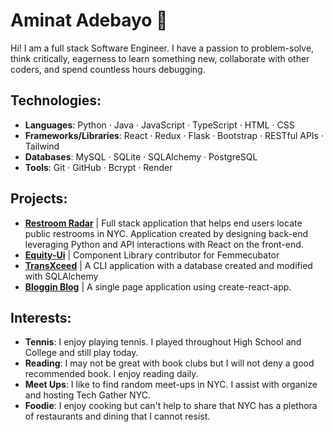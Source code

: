 # Aminat Adebayo 👋
Hi! I am a full stack Software Engineer. I have a passion to problem-solve, think critically, eagerness to learn something new, collaborate with other coders, and spend countless hours debugging.  

## Technologies:
- **Languages**: Python · Java · JavaScript · TypeScript · HTML · CSS
- **Frameworks/Libraries**: React · Redux · Flask · Bootstrap · RESTful APIs · Tailwind
- **Databases**: MySQL · SQLite · SQLAlchemy · PostgreSQL
- **Tools**: Git · GitHub · Bcrypt · Render

## Projects:
- **[Restroom Radar](https://github.com/Amii911/Restroom-Radar-NYC)** | Full stack application that helps end users locate public restrooms in NYC. Application created by designing back-end leveraging Python and API interactions with React on the front-end.
-  **[Equity-Ui](https://github.com/femmecubator/equity-ui)** | Component Library contributor for Femmecubator 
- **[TransXceed](https://github.com/Amii911/TransXceed)** | A CLI application with a database created and modified with SQLAlchemy
- **[Bloggin Blog](https://github.com/Amii911/bloggin-blog)** | A single page application using create-react-app.


## Interests:
- **Tennis**: I enjoy playing tennis. I played throughout High School and College and still play today. 
- **Reading**: I may not be great with book clubs but I will not deny a good recommended book. I enjoy reading daily.
- **Meet Ups**:  I like to find random meet-ups in NYC. I assist with organize and hosting Tech Gather NYC.
- **Foodie**: I enjoy cooking but can't help to share that NYC has a plethora of restaurants and dining that I cannot resist.
